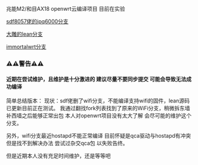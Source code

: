 兆能M2/和目AX18 openwrt云编译项目 目前在实验

[sdf8057佬的ipq6000分支](https://github.com/sdf8057/ipq6000)

[大雕的lean分支](https://github.com/coolsnowwolf/lean)

[immortalwrt分支](https://github.com/immortalwrt/immortalwrt)


### ⚠⚠警告⚠⚠
####  近期在尝试维护，且维护是十分激进的 建议尽量不要同步提交 可能会导致无法成功编译

简单总结版本：
现状：sdf佬删了wifi分支，不能编译支持wifi的固件，lean源码已更新目前正在测试。
我通过翻找fork列表找到了原来的WiFi分支，稍微拆东墙补西墙之后能够正常出包 本人对openwrt项目没有太大了解 会尽可能的维护这个分支。

另外，wifi分支最近hostapd不能正常编译 目前怀疑是qca驱动与hostapd有冲突 但是找不到解决办法 尝试过杂交qca包 以失败告终。

但是近期本人没有充足时间维护，还是等等吧
